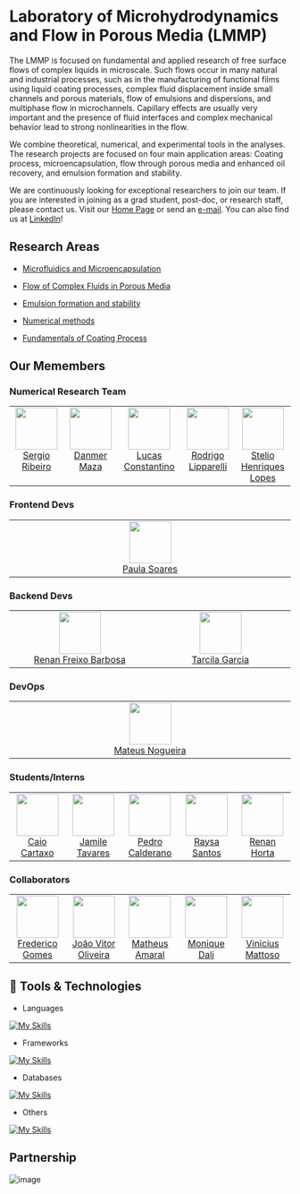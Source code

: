 # Laboratory of Microhydrodynamics and Flow in Porous Media (LMMP)

The LMMP is focused on fundamental and applied research of free surface flows of complex liquids in microscale.  Such flows occur in many natural and industrial processes, such as in the manufacturing of functional films using liquid coating processes, complex fluid displacement inside small channels and porous materials, flow of emulsions and dispersions, and multiphase flow in microchannels.  Capillary effects are usually very important and the presence of fluid interfaces and complex mechanical behavior lead to strong nonlinearities in the flow.

We combine theoretical, numerical, and experimental tools in the analyses.  The research projects are focused on four main application areas: Coating process, microencapsulation, flow through porous media and enhanced oil recovery, and emulsion formation and stability.

We are continuously looking for exceptional researchers to join our team.  If you are interested in joining as a grad student, post-doc, or research staff, please contact us. Visit our [Home Page](http://lmmp.mec.puc-rio.br/) or send an [e-mail](mailto:msc@puc-rio.br). You can also find us at [LinkedIn](https://www.linkedin.com/company/lmmp-puc-rio/about/)!



## Research Areas

* [Microfluidics and Microencapsulation](http://tmp-lmmp.mec.puc-rio.br/research/microfluidics-and-microencapsulation/)

* [Flow of Complex Fluids in Porous Media](http://tmp-lmmp.mec.puc-rio.br/research/flow-of-complex-fluids-in-porous-media/)

* [Emulsion formation and stability](http://tmp-lmmp.mec.puc-rio.br/research/emulsion-formation-and-stability/)

* [Numerical methods](http://tmp-lmmp.mec.puc-rio.br/research/numerical-methods/)

* [Fundamentals of Coating Process](http://tmp-lmmp.mec.puc-rio.br/research/fundamentals-of-coating-process/)


## Our Memembers

### Numerical Research Team

<table><tbody><tr>
<td align="center" valign="top" width="11%">
<a href="https://github.com/ssribeiroLMMP">
<img src="https://github.com/ssribeiroLMMP.png?s=75" width="75" height="75"><br />
Sergio Ribeiro
</a></td>

<td align="center" valign="top" width="11%">
<a href="https://github.com/Danmerm">
<img src="https://github.com/Danmerm.png?s=75" width="75" height="75"><br />
Danmer Maza
</a></td>
</a></td>
  
<td align="center" valign="top" width="11%">
<a href="https://github.com/LucasConst">
<img src="https://github.com/LucasConst.png?s=75" width="75" height="75"><br />
Lucas Constantino
</a></td>

<td align="center" valign="top" width="11%">
<a href="https://github.com/rodlipparelli">
<img src="https://github.com/rodlipparelli.png?s=75" width="75" height="75"><br />
Rodrigo Lipparelli
</a></td>

<td align="center" valign="top" width="11%">
<a href="https://github.com/steliohlopes">
<img src="https://github.com/steliohlopes.png?s=75" width="75" height="75"><br />
Stelio Henriques Lopes
</a></td></tr></tbody></table>

### Frontend Devs

<table><tbody><tr>
<td align="center" valign="top" width="11%">
<a href="https://github.com/paulinha-19">
<img src="https://github.com/paulinha-19.png?s=75" width="75" height="75"><br />
Paula Soares
</a></td></tr></tbody></table>

### Backend Devs

<table><tbody><tr>
<td align="center" valign="top" width="11%">
<a href="https://github.com/RenanFreixoBarbosa">
<img src="https://github.com/RenanFreixoBarbosa.png?s=75" width="75" height="75"><br />
Renan Freixo Barbosa
</a></td>
  
<td align="center" valign="top" width="11%">
<a href="https://github.com/tarcilasg">
<img src="https://github.com/tarcilasg.png?s=75" width="75" height="75"><br />
Tarcila Garcia
</a></td></tr></tbody></table>

### DevOps

<table><tbody><tr>
<td align="center" valign="top" width="11%">
<a href="https://github.com/mnogueira-puc">
<img src="https://github.com/mnogueira-puc.png?s=75" width="75" height="75"><br />
Mateus Nogueira
</a></td></tr></tbody></table>

### Students/Interns

<table><tbody><tr>
<td align="center" valign="top" width="11%">
<a href="https://github.com/cartaxocaio">
<img src="https://github.com/cartaxocaio.png?s=75" width="75" height="75"><br />
Caio Cartaxo
</a></td>

<td align="center" valign="top" width="11%">
<a href="https://github.com/jmatavares">
<img src="https://github.com/jmatavares.png?s=75" width="75" height="75"><br />
Jamile Tavares
</a></td>

<td align="center" valign="top" width="11%">
<a href="https://github.com/phscald">
<img src="https://github.com/phscald.png?s=75" width="75" height="75"><br />
Pedro Calderano
</a></td>

<td align="center" valign="top" width="11%">
<a href="https://github.com/raysagoms">
<img src="https://github.com/raysagoms.png?s=75" width="75" height="75"><br />
Raysa Santos 
</a></td>

<td align="center" valign="top" width="11%">
<a href="https://github.com/renanhorta">
<img src="https://github.com/renanhorta.png?s=75" width="75" height="75"><br />
Renan Horta
</a></td></tr></tbody></table>


### Collaborators

<table><tbody><tr>
<td align="center" valign="top" width="11%">
<a href="https://github.com/fcgomes">
<img src="https://github.com/fcgomes.png?s=75" width="75" height="75"><br />
Frederico Gomes
</a></td>
  
<td align="center" valign="top" width="11%">
<a href="https://github.com/jvitordeoliveira96">
<img src="https://github.com/jvitordeoliveira96.png?s=75" width="75" height="75"><br />
João Vitor Oliveira
</a></td>

<td align="center" valign="top" width="11%">
<a href="https://github.com/mAmaral99">
<img src="https://github.com/mAmaral99.png?s=75" width="75" height="75"><br />
Matheus Amaral
</a></td>

<td align="center" valign="top" width="11%">
<a href="https://github.com/mfdali">
<img src="https://github.com/mfdali.png?s=75" width="75" height="75"><br />
Monique Dali
</a></td>

<td align="center" valign="top" width="11%">
<a href="https://github.com/vinicius-mattoso">
<img src="https://github.com/vinicius-mattoso.png?s=75" width="75" height="75"><br />
Vinicius Mattoso
</a></td>
</tr></tbody></table>


## 🔧 Tools & Technologies

* Languages
  
[![My Skills](https://skillicons.dev/icons?i=py,matlab,cpp,css,html,js)](https://skillicons.dev)

* Frameworks
  
[![My Skills](https://skillicons.dev/icons?i=react,docker,flask,django,tensorflow,nginx)](https://skillicons.dev)

* Databases
  
[![My Skills](https://skillicons.dev/icons?i=mysql,mongodb,postgres)](https://skillicons.dev)

* Others
  
[![My Skills](https://skillicons.dev/icons?i=vscode,visualstudio,github,latex)](https://skillicons.dev)


## Partnership

![image](https://github.com/lmmp-puc-rio/.github/assets/74414640/c8fa7e86-e955-4b4c-978e-ebdad5e53bf3)

